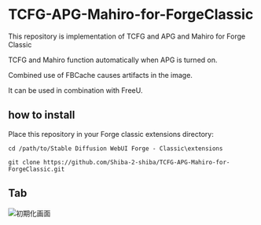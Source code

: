 # TCFG-APG-Mahiro-for-ForgeClassic

This repository is implementation of TCFG and APG and Mahiro for Forge Classic

TCFG and Mahiro function automatically when APG is turned on.

Combined use of FBCache causes artifacts in the image.

It can be used in combination with FreeU.


## how to install

Place this repository in your Forge classic extensions directory:

```
cd /path/to/Stable Diffusion WebUI Forge - Classic\extensions

git clone https://github.com/Shiba-2-shiba/TCFG-APG-Mahiro-for-ForgeClassic.git

```
## Tab

![初期化画面](img/img1.png)



